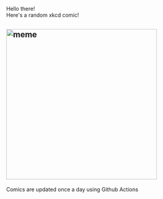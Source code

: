 Hello there! <br>Here's a random xkcd comic!<br>
## <img src="https://imgs.xkcd.com/comics/geologic_time.png" alt="meme" width="400"/><br>
Comics are updated once a day using Github Actions